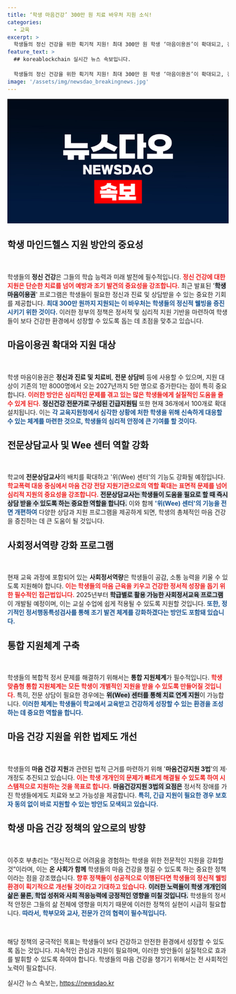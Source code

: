 ```yaml
---
title: ‘학생 마음건강’ 300만 원 치료 바우처 지원 소식!
categories:
  - 교육
excerpt: >
  학생들의 정신 건강을 위한 획기적 지원! 최대 300만 원 학생 ‘마음이용권’이 확대되고, 전문 상담교사와 긴급지원팀도 대폭 증가합니다. 이번 변화로 학생들의 마음건강이 튼튼해질 수 있을지 주목하세요!
feature_text: >
  ## koreablockchain 실시간 뉴스 속보입니다.

  학생들의 정신 건강을 위한 획기적 지원! 최대 300만 원 학생 ‘마음이용권’이 확대되고, 전문 상담교사와 긴급지원팀도 대폭 증가합니다. 이번 변화로 학생들의 마음건강이 튼튼해질 수 있을지 주목하세요!
image: '/assets/img/newsdao_breakingnews.jpg'
---
```


<p><img src="/assets/img/newsdao_breakingnews.jpg" alt="koreablockchain 속보" /></p>

<h2 data-ke-size="size26">학생 마인드헬스 지원 방안의 중요성</h2>

<p data-ke-size="size16">&nbsp;</p> 

<p>학생들의 <b>정신 건강</b>은 그들의 학습 능력과 미래 발전에 필수적입니다. <b><span style="color: #ee2323;">정신 건강에 대한 지원은 단순한 치료를 넘어 예방과 조기 발견의 중요성을 강조합니다.</span></b> 최근 발표된 '<b><span style="background-color: #21538527;">학생 마음이용권</span></b>' 프로그램은 학생들이 필요한 정신과 진료 및 상담받을 수 있는 중요한 기회를 제공합니다. <b><span style="color: #1a5490;">최대 300만 원까지 지원되는 이 바우처는 학생들의 정신적 웰빙을 증진시키기 위한 것이다.</span></b> 이러한 정부의 정책은 정서적 및 심리적 지원 기반을 마련하여 학생들이 보다 건강한 환경에서 성장할 수 있도록 돕는 데 초점을 맞추고 있습니다.</p>

<h2 data-ke-size="size26">마음이용권 확대와 지원 대상</h2>

<p data-ke-size="size16">&nbsp;</p>

<p>학생 마음이용권은 <b>정신과 진료 및 치료비</b>, <b>전문 상담비</b> 등에 사용할 수 있으며, 지원 대상이 기존의 1만 8000명에서 오는 2027년까지 5만 명으로 증가한다는 점이 특히 중요합니다. <b><span style="color: #ee2323;">이러한 방안은 심리적인 문제를 겪고 있는 많은 학생들에게 실질적인 도움을 줄 수 있게 된다.</span></b> <b><span style="background-color: #21538527;">정신건강 전문가로 구성된 긴급지원팀</span></b> 또한 현재 36개에서 100개로 확대 설치됩니다. 이는 <b><span style="color: #1a5490;">각 교육지원청에서 심각한 상황에 처한 학생을 위해 신속하게 대응할 수 있는 체계를 마련한 것으로, 학생들의 심리적 안정에 큰 기여를 할 것이다.</span></b></p>

<h2 data-ke-size="size26">전문상담교사 및 Wee 센터 역할 강화</h2>

<p data-ke-size="size16">&nbsp;</p>

<p>학교에 <b>전문상담교사</b>의 배치를 확대하고 '위(Wee) 센터'의 기능도 강화될 예정입니다. <b><span style="color: #ee2323;">학교폭력 대응 중심에서 마음 건강 전담 지원기관으로의 역할 확대는 표면적 문제를 넘어 심리적 지원의 중요성을 강조합니다.</span></b> <b><span style="background-color: #21538527;">전문상담교사는 학생들이 도움을 필요로 할 때 즉시 상담 받을 수 있도록 하는 중요한 역할을 합니다.</span></b> 이와 함께 <b><span style="color: #1a5490;">'위(Wee) 센터'의 기능을 전면 개편하여</span></b> 다양한 상담과 지원 프로그램을 제공하게 되면, 학생의 총체적인 마음 건강을 증진하는 데 큰 도움이 될 것입니다.</p>

<h2 data-ke-size="size26">사회정서역량 강화 프로그램</h2>

<p data-ke-size="size16">&nbsp;</p>

<p>현재 교육 과정에 포함되어 있는 <b>사회정서역량</b>은 학생들이 공감, 소통 능력을 키울 수 있도록 지원해야 합니다. <b><span style="color: #ee2323;">이는 학생들의 마음 근육을 키우고 건강한 정서적 성장을 돕기 위한 필수적인 접근법입니다.</span></b> 2025년부터 <b><span style="background-color: #21538527;">학급별로 활용 가능한 사회정서교육 프로그램</span></b>이 개발될 예정이며, 이는 교실 수업에 쉽게 적용될 수 있도록 지원할 것입니다. <b><span style="color: #1a5490;">또한, 정기적인 정서행동특성검사를 통해 조기 발견 체계를 강화하겠다는 방안도 포함돼 있습니다.</span></b></p>

<h2 data-ke-size="size26">통합 지원체계 구축</h2>

<p data-ke-size="size16">&nbsp;</p>

<p>학생들의 복합적 정서 문제를 해결하기 위해서는 <b>통합 지원체계</b>가 필수적입니다. <b><span style="color: #ee2323;">학생 맞춤형 통합 지원체계는 모든 학생이 개별적인 지원을 받을 수 있도록 만들어질 것입니다.</span></b> 특히, 전문 상담이 필요한 경우에는 <b><span style="background-color: #21538527;">위(Wee) 센터를 통해 치료 연계 지원</span></b>이 가능합니다. <b><span style="color: #1a5490;">이러한 체계는 학생들이 학교에서 교육받고 건강하게 성장할 수 있는 환경을 조성하는 데 중요한 역할을 합니다.</span></b></p>

<h2 data-ke-size="size26">마음 건강 지원을 위한 법제도 개선</h2>

<p data-ke-size="size16">&nbsp;</p>

<p>학생들의 <b>마음 건강 지원</b>과 관련된 법적 근거를 마련하기 위해 '<b>마음건강지원 3법</b>'의 제·개정도 추진되고 있습니다. <b><span style="color: #ee2323;">이는 학생 개개인의 문제가 빠르게 해결될 수 있도록 하여 시스템적으로 지원하는 것을 목표로 합니다.</span></b> <b><span style="background-color: #21538527;">마음건강지원 3법의 요점은</span></b> 정서적 장애를 가진 학생들에게도 치료와 보고 가능성을 제공합니다.  <b><span style="color: #1a5490;">특히, 긴급 지원이 필요한 경우 보호자 동의 없이 바로 지원할 수 있는 방안도 모색되고 있습니다.</span></b></p>

<h2 data-ke-size="size26">학생 마음 건강 정책의 앞으로의 방향</h2>

<p data-ke-size="size16">&nbsp;</p>

<p>이주호 부총리는 “정신적으로 어려움을 경험하는 학생을 위한 전문적인 지원을 강화할 것”이라며, 이는 <b>온 사회가 함께</b> 학생들의 마음 건강을 챙길 수 있도록 하는 중요한 정책이라는 점을 강조했습니다. <b><span style="color: #ee2323;">향후 정책들이 성공적으로 이행된다면 학생들의 정신적 웰빙 환경이 획기적으로 개선될 것이라고 기대하고 있습니다.</span></b> <b><span style="background-color: #21538527;">이러한 노력들이 학생 개개인의 삶은 물론, 학업 성취와 사회 적응능력에 긍정적인 영향을 미칠 것입니다.</span></b> 학생들의 정서적 안정은 그들의 삶 전체에 영향을 미치기 때문에 이러한 정책의 실현이 시급히 필요합니다. <b><span style="color: #1a5490;">따라서, 학부모와 교사, 전문가 간의 협력이 필수적입니다.</span></b></p>

<p data-ke-size="size16">&nbsp;</p> 

<p>해당 정책의 궁극적인 목표는 학생들이 보다 건강하고 안전한 환경에서 성장할 수 있도록 돕는 것입니다. 지속적인 관심과 지원이 필요하며, 이러한 방안들이 실질적으로 효과를 발휘할 수 있도록 하여야 합니다. 학생들의 마음 건강을 챙기기 위해서는 전 사회적인 노력이 필요합니다.</p>
실시간 뉴스 속보는, <a href="https://newsdao.kr" rel="dofollow">https://newsdao.kr</a>


